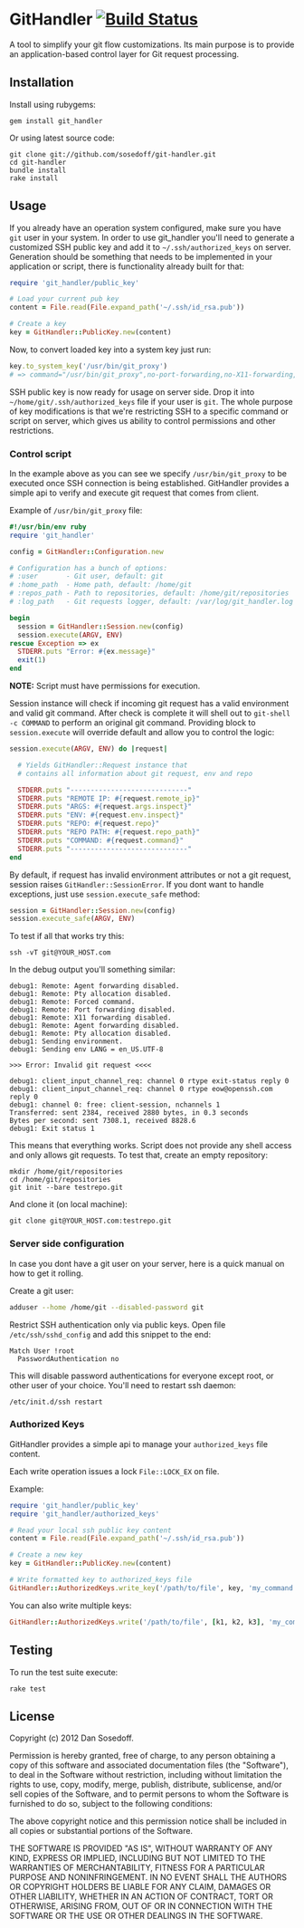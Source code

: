 # GitHandler [![Build Status](https://secure.travis-ci.org/sosedoff/git-handler.png?branch=master)](http://travis-ci.org/sosedoff/git-handler)

A tool to simplify your git flow customizations. Its main purpose is to provide an
application-based control layer for Git request processing.

## Installation

Install using rubygems:

```
gem install git_handler
```

Or using latest source code:

```
git clone git://github.com/sosedoff/git-handler.git
cd git-handler
bundle install
rake install
```

## Usage

If you already have an operation system configured, make sure you have ```git```
user in your system. In order to use git_handler you'll need to generate a customized SSH public key and 
add it to ```~/.ssh/authorized_keys``` on server. Generation should be something 
that needs to be implemented in your application or script, there is functionality already
built for that:

```ruby
require 'git_handler/public_key'

# Load your current pub key
content = File.read(File.expand_path('~/.ssh/id_rsa.pub'))

# Create a key
key = GitHandler::PublicKey.new(content)
```

Now, to convert loaded key into a system key just run:

```ruby
key.to_system_key('/usr/bin/git_proxy')
# => command="/usr/bin/git_proxy",no-port-forwarding,no-X11-forwarding,no-agent-forwarding,no-pty ssh-rsa AAAAB3NzaC1yc2EAAAADAQABAAABAQDNjN3ZUOoosWeuJ7KczE5FAOzwZ+Z51KSQvqTCb7ccBi4u+pPYcGEYr2t0cx/BUcx/ZGE8ih+zxN1qM8KmM0uluuy54itHsKFdAwoibkbG22fQc2DY0RmktXXB/w6LxmFuQrmz0fkcbkE39pm5k6Nw6mqks5HjM7aDXRdwM8fSrq0PjfUNiESIrIAeEMGhtZFaj+WZVMfXaIlgzxZsAUpUULhN4j069v8VgxWyyOUT+gwcQB8lVc0BVYhptlFaJBtwhfWvOAviSuK7Cpjh60NdkZ3R2QYeh6wb6fF+KGCkM4iED4PZ1Ep8fRzrbCHky4VHSOyOvg9qKcgP1h+e+diD 
```

SSH public key is now ready for usage on server side. Drop it into ```~/home/git/.ssh/authorized_keys``` file
if your user is ```git```. The whole purpose of key modifications is that we're 
restricting SSH to a specific command or script on server, which gives us ability
to control permissions and other restrictions.

### Control script

In the example above as you can see we specify ```/usr/bin/git_proxy``` to be 
executed once SSH connection is being established. GitHandler provides a simple
api to verify and execute git request that comes from client. 

Example of ```/usr/bin/git_proxy``` file:

```ruby
#!/usr/bin/env ruby
require 'git_handler'

config = GitHandler::Configuration.new

# Configuration has a bunch of options:
# :user       - Git user, default: git
# :home_path  - Home path, default: /home/git
# :repos_path - Path to repositories, default: /home/git/repositories
# :log_path   - Git requests logger, default: /var/log/git_handler.log

begin
  session = GitHandler::Session.new(config)
  session.execute(ARGV, ENV)
rescue Exception => ex
  STDERR.puts "Error: #{ex.message}"
  exit(1)
end
```

**NOTE:** Script must have permissions for execution.

Session instance will check if incoming git request has a valid environment and 
valid git command. After check is complete it will shell out to ```git-shell -c COMMAND```
to perform an original git command. Providing block to ```session.execute``` will 
override default and allow you to control the logic:

```ruby
session.execute(ARGV, ENV) do |request|

  # Yields GitHandler::Request instance that
  # contains all information about git request, env and repo

  STDERR.puts "-----------------------------"
  STDERR.puts "REMOTE IP: #{request.remote_ip}"
  STDERR.puts "ARGS: #{request.args.inspect}"
  STDERR.puts "ENV: #{request.env.inspect}"
  STDERR.puts "REPO: #{request.repo}"
  STDERR.puts "REPO PATH: #{request.repo_path}"
  STDERR.puts "COMMAND: #{request.command}"
  STDERR.puts "-----------------------------"
end
```

By default, if request has invalid environment attributes or not a git request,
session raises ```GitHandler::SessionError```. If you dont want to handle exceptions,
just use ```session.execute_safe``` method:

```ruby
session = GitHandler::Session.new(config)
session.execute_safe(ARGV, ENV)
```

To test if all that works try this:

```
ssh -vT git@YOUR_HOST.com
```

In the debug output you'll something similar:

```
debug1: Remote: Agent forwarding disabled.
debug1: Remote: Pty allocation disabled.
debug1: Remote: Forced command.
debug1: Remote: Port forwarding disabled.
debug1: Remote: X11 forwarding disabled.
debug1: Remote: Agent forwarding disabled.
debug1: Remote: Pty allocation disabled.
debug1: Sending environment.
debug1: Sending env LANG = en_US.UTF-8

>>> Error: Invalid git request <<<<

debug1: client_input_channel_req: channel 0 rtype exit-status reply 0
debug1: client_input_channel_req: channel 0 rtype eow@openssh.com reply 0
debug1: channel 0: free: client-session, nchannels 1
Transferred: sent 2384, received 2880 bytes, in 0.3 seconds
Bytes per second: sent 7308.1, received 8828.6
debug1: Exit status 1
```

This means that everything works. Script does not provide any shell access and
only allows git requests. To test that, create an empty repository:

```
mkdir /home/git/repositories
cd /home/git/repositories
git init --bare testrepo.git
```

And clone it (on local machine):

```
git clone git@YOUR_HOST.com:testrepo.git
```

### Server side configuration

In case you dont have a git user on your server, here is a quick manual
on how to get it rolling.

Create a git user:

```bash
adduser --home /home/git --disabled-password git
```

Restrict SSH authentication only via public keys. Open file ```/etc/ssh/sshd_config``` and 
add this snippet to the end:

```
Match User !root
  PasswordAuthentication no
```

This will disable password authentications for everyone except root, or other user
of your choice. You'll need to restart ssh daemon:

```
/etc/init.d/ssh restart
```

### Authorized Keys

GitHandler provides a simple api to manage your ```authorized_keys``` file content. 

Each write operation issues a lock ```File::LOCK_EX``` on file. 

Example:

```ruby
require 'git_handler/public_key'
require 'git_handler/authorized_keys'

# Read your local ssh public key content
content = File.read(File.expand_path('~/.ssh/id_rsa.pub'))

# Create a new key
key = GitHandler::PublicKey.new(content)

# Write formatted key to authorized_keys file
GitHandler::AuthorizedKeys.write_key('/path/to/file', key, 'my_command')
```

You can also write multiple keys:

```ruby
GitHandler::AuthorizedKeys.write('/path/to/file', [k1, k2, k3], 'my_command')
```

## Testing

To run the test suite execute:

```
rake test
```

## License

Copyright (c) 2012 Dan Sosedoff.

Permission is hereby granted, free of charge, to any person obtaining a copy of this software and associated documentation files (the "Software"), to deal in the Software without restriction, including without limitation the rights to use, copy, modify, merge, publish, distribute, sublicense, and/or sell copies of the Software, and to permit persons to whom the Software is furnished to do so, subject to the following conditions:

The above copyright notice and this permission notice shall be included in all copies or substantial portions of the Software.

THE SOFTWARE IS PROVIDED "AS IS", WITHOUT WARRANTY OF ANY KIND, EXPRESS OR IMPLIED, INCLUDING BUT NOT LIMITED TO THE WARRANTIES OF MERCHANTABILITY, FITNESS FOR A PARTICULAR PURPOSE AND NONINFRINGEMENT. IN NO EVENT SHALL THE AUTHORS OR COPYRIGHT HOLDERS BE LIABLE FOR ANY CLAIM, DAMAGES OR OTHER LIABILITY, WHETHER IN AN ACTION OF CONTRACT, TORT OR OTHERWISE, ARISING FROM, OUT OF OR IN CONNECTION WITH THE SOFTWARE OR THE USE OR OTHER DEALINGS IN THE SOFTWARE.